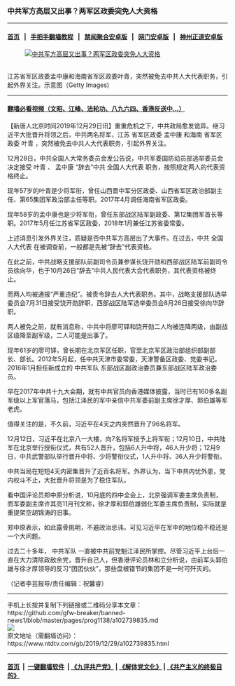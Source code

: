 ### 中共军方高层又出事？两军区政委突免人大资格
------------------------

#### [首页](https://github.com/gfw-breaker/banned-news1/blob/master/README.md) &nbsp;&nbsp;|&nbsp;&nbsp; [手把手翻墙教程](https://github.com/gfw-breaker/guides/wiki) &nbsp;&nbsp;|&nbsp;&nbsp; [禁闻聚合安卓版](https://github.com/gfw-breaker/bn-android) &nbsp;&nbsp;|&nbsp;&nbsp; [网门安卓版](https://github.com/oGate2/oGate) &nbsp;&nbsp;|&nbsp;&nbsp; [神州正道安卓版](https://github.com/SzzdOgate/update) 



<div><div class="featured_image">
 <a href="https://i.ntdtv.com/assets/uploads/2019/12/285413-6-1-800x450.jpg" target="_blank">
  <figure>
   <img alt="中共军方高层又出事？两军区政委突免人大资格" src="https://i.ntdtv.com/assets/uploads/2019/12/285413-6-1-800x450.jpg"/>
  </figure><br/>
 </a>
 <span class="caption">
  江苏省军区政委孟中康和海南省军区政委叶青，突然被免去中共人大代表职务，引起外界关注。示意图（Getty Images)
 </span>
</div>
</div><hr/>

#### [翻墙必看视频（文昭、江峰、法轮功、八九六四、香港反送中...）](http://167.172.214.107/home.html)

<div><div class="post_content" itemprop="articleBody">
 <p>
  【新唐人北京时间2019年12月29日讯】重重危机之下，中共政局愈发诡异。继习近平大批晋升将领之后，中共两名将军，江苏
  <ok href="https://www.ntdtv.com/gb/省军区政委.htm">
   省军区政委
  </ok>
  <ok href="https://www.ntdtv.com/gb/孟中康.htm">
   孟中康
  </ok>
  和海南
  <ok href="https://www.ntdtv.com/gb/省军区政委.htm">
   省军区政委
  </ok>
  <ok href="https://www.ntdtv.com/gb/叶青.htm">
   叶青
  </ok>
  ，突然被免去中共人大代表职务，引起外界关注。
 </p>
 <p>
  12月28日，中共全国人大常务委员会发公告说，中共军委国防动员部选举委员会决定接受
  <ok href="https://www.ntdtv.com/gb/叶青.htm">
   叶青
  </ok>
  、
  <ok href="https://www.ntdtv.com/gb/孟中康.htm">
   孟中康
  </ok>
  “辞去”中共
  <ok href="https://www.ntdtv.com/gb/全国人大代表.htm">
   全国人大代表
  </ok>
  职务，按照规定两人的代表资格终止。
 </p>
 <p>
  现年57岁的叶青是少将军衔，曾任山西晋中军分区政委、山西省军区政治部副主任、第65集团军政治部主任等职。2017年4月调任海南省军区政委。
 </p>
 <p>
  现年58岁的孟中康也是少将军衔，曾任东部战区陆军副政委、第12集团军首长等职。2017年5月任江苏省军区政委，2018年1月兼任江苏省委常委。
 </p>
 <p>
  上述消息引发外界关注，质疑是否中共军方高层出了大事件。在过去，中共
  <ok href="https://www.ntdtv.com/gb/全国人大代表.htm">
   全国人大代表
  </ok>
  在被调查前，一般都是先被“辞去”代表资格。
 </p>
 <p>
  在此之前，中共战略支援部队前副司令员兼参谋长饶开勋和西部战区陆军前副司令员徐向华，也于10月26日“辞去”中共人民代表大会代表职务，其代表资格被终止。
 </p>
 <p>
  而两人均被通报“严重违纪”。被责令辞去人大代表职务。其中，战略支援部队选举委员会7月31日接受饶开勋辞职，西部战区陆军选举委员会8月26日接受徐向华辞职。
 </p>
 <p>
  两人被免之前，就有消息称，中共中将廖可铎和饶开勋二人均被连降两级，由副战区级降至副军级，二人可能是出事了。
 </p>
 <p>
  现年61岁的廖可铎，曾长期在北京军区任职，官至北京军区政治部组织部副部长、部长。2012年5月起，任中共天津市委常委，天津警备区政委、党委书记。2016年1月担任新成立的
  <ok href="https://www.ntdtv.com/gb/中共军队.htm">
   中共军队
  </ok>
  东部战区副政治委员兼东部战区陆军政治委员。
 </p>
 <p>
  早在2017年中共十九大会期，就有中共官员向香港媒体披露，当时已有160多名副军级以上军官落马，包括江泽民的军中亲信中共军委前副主席徐才厚、郭伯雄等军老虎。
 </p>
 <p>
  值得关注的是，不久前，习近平在4天之内突然晋升了96名将军。
 </p>
 <p>
  12月12日，习近平在北京八一大楼，向7名将军授予上将军衔；12月10日，中共陆军在北京举行授衔仪式，共有52人晋升，包括6人升中将，46人升少将；12月9日，中共武警部队举行晋升中将、少将警衔仪式，1人升中将、36人升少将警衔。
 </p>
 <p>
  中共当局在短短4天内密集晋升了近百名将军。外界认为，当下中共内忧外患，党内权斗不止，大批晋升将领是为了稳住军队。
 </p>
 <p>
  看中国评论员郑中原分析说，10月底的四中全会上，北京强调军委主席负责制，而军委副主席许其亮11月刊文称，徐才厚和郭伯雄弱化军委主席负责制，实际就是重提架空胡锦涛的旧事。
 </p>
 <p>
  郑中原表示，如此露骨挑明，不避政治忌讳，可见习近平在军中的地位稳不稳还是一个大问题。
 </p>
 <p>
  过去二十多年，
  <ok href="https://www.ntdtv.com/gb/中共军队.htm">
   中共军队
  </ok>
  一直被中共前党魁江泽民所掌控。尽管习近平上台后一直在大力清除政敌余党，晋升自己人，但香港评论员林和立分析说，由前军头郭伯雄与徐才厚领导的反习“团团伙伙”，那些盘根错节的集团不是一时可歼灭的。
 </p>
 <p>
  （记者李芸报导/责任编辑：祝馨睿）
 </p>
 <div class="single_ad">
 </div>
</div>
</div>
<hr/>
手机上长按并复制下列链接或二维码分享本文章：<br/>
https://github.com/gfw-breaker/banned-news1/blob/master/pages/prog1138/a102739835.md <br/>
<a href='https://github.com/gfw-breaker/banned-news1/blob/master/pages/prog1138/a102739835.md'><img src='https://github.com/gfw-breaker/banned-news1/blob/master/pages/prog1138/a102739835.md.png'/></a> <br/>
原文地址（需翻墙访问）：https://www.ntdtv.com/gb/2019/12/29/a102739835.html


------------------------
#### [首页](https://github.com/gfw-breaker/banned-news1/blob/master/README.md) &nbsp;|&nbsp; [一键翻墙软件](https://github.com/gfw-breaker/nogfw/blob/master/README.md) &nbsp;| [《九评共产党》](https://github.com/gfw-breaker/9ping.md/blob/master/README.md#九评之一评共产党是什么) | [《解体党文化》](https://github.com/gfw-breaker/jtdwh.md/blob/master/README.md) | [《共产主义的终极目的》](https://github.com/gfw-breaker/gczydzjmd.md/blob/master/README.md)


<img src='http://gfw-breaker.win/banned-news/pages/prog1138/a102739835.md' width='0px' height='0px'/>